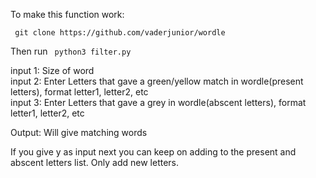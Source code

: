 To make this function work:

``` git clone https://github.com/vaderjunior/wordle```

Then run ``` python3 filter.py```

input 1: Size of word\
input 2: Enter Letters that gave a green/yellow match in wordle(present letters), format letter1, letter2, etc\
input 3: Enter Letters that gave a grey in wordle(abscent letters), format letter1, letter2, etc

Output: Will give matching words

If you give y as input next you can keep on adding to the present and abscent letters list. Only add new letters.